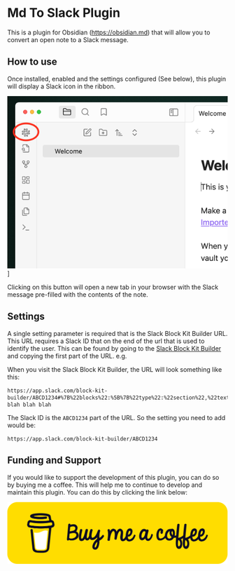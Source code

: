# Md To Slack Plugin
This is a plugin for Obsidian (https://obsidian.md) that will allow you to convert an open note to a Slack message.

## How to use
Once installed, enabled and the settings configured (See below), this plugin will display a Slack icon in the ribbon.

![Slack icon in Obsidian ribbon](/docs/SlackRibbonIcon.png)]

Clicking on this button will open a new tab in your browser with the Slack message pre-filled with the 
contents of the note.

## Settings
A single setting parameter is required that is the Slack Block Kit Builder URL.  This URL requires a Slack ID that on the end
of the url that is used to identify the user.  This can be found by going to the [Slack Block Kit Builder](https://app.slack.com/block-kit-builder) 
and copying the first part of the URL. e.g.

When you visit the Slack Block Kit Builder, the URL will look something like this:
```
https://app.slack.com/block-kit-builder/ABCD1234#%7B%22blocks%22:%5B%7B%22type%22:%22section%22,%22text.. blah blah blah
```
The Slack ID is the `ABCD1234` part of the URL.  So the setting you need to add would be:
```
https://app.slack.com/block-kit-builder/ABCD1234
```

## Funding and Support
If you would like to support the development of this plugin, you can do so by buying me a coffee.  This will help me to continue to develop and maintain this plugin.  You can do this by clicking the link below:

[![Buy me a coffee](/docs/bmc-button.svg)](https://www.buymeacoffee.com/nathan.cashmore)
